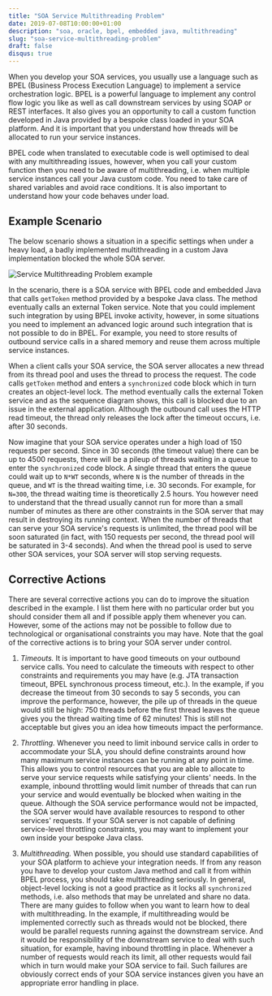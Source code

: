 ```yaml
---
title: "SOA Service Multithreading Problem"
date: 2019-07-08T10:00:00+01:00
description: "soa, oracle, bpel, embedded java, multithreading"
slug: "soa-service-multithreading-problem"
draft: false
disqus: true
---
```


When you develop your SOA services, you usually use a language such as BPEL (Business Process Execution Language) to implement a service orchestration logic. BPEL is a powerful language to implement any control flow logic you like as well as call downstream services by using SOAP or REST interfaces. It also gives you an opportunity to call a custom function developed in Java provided by a bespoke class loaded in your SOA platform. And it is important that you understand how threads will be allocated to run your service instances. 

BPEL code when translated to executable code is well optimised to deal with any multithreading issues, however, when you call your custom function then you need to be aware of multithreading, i.e. when multiple service instances call your Java custom code. You need to take care of shared variables and avoid race conditions. It is also important to understand how your code behaves under load.

## Example Scenario

The below scenario shows a situation in a specific settings when under a heavy load, a badly implemented multithreading in a custom Java implementation blocked the whole SOA server.

![Service Multithreading Problem example](https://docs.google.com/drawings/d/e/2PACX-1vTN-dKeoKCeU9raKOG7RsqTCOO0TmwunQ6Hy-0o1Yso5-TbDu-rWPPNx9eZEWBsnn5uZy2V4J1SMZMN/pub?w=750#center-wide "Service Multithreading Problem Example")

In the scenario, there is a SOA service with BPEL code and embedded Java that calls ```getToken``` method provided by a bespoke Java class. The method eventually calls an external Token service. Note that you could implement such integration by using BPEL invoke activity, however, in some situations you need to implement an advanced logic around such integration that is not possible to do in BPEL. For example, you need to store results of outbound service calls in a shared memory and reuse them across multiple service instances. 

When a client calls your SOA service, the SOA server allocates a new thread from its thread pool and uses the thread to process the request. The code calls ```getToken``` method and enters a ```synchronized``` code block which in turn creates an object-level lock. The method eventually calls the external Token service and as the sequence diagram shows, this call is blocked due to an issue in the external application. Although the outbound call uses the HTTP read timeout, the thread only releases the lock after the timeout occurs, i.e. after 30 seconds. 

Now imagine that your SOA service operates under a high load of 150 requests per second. Since in 30 seconds (the timeout value) there can be up to 4500 requests, there will be a pileup of threads waiting in a queue to enter the ```synchronized``` code block. A single thread that enters the queue could wait up to ```N*WT``` seconds, where ```N``` is the number of threads in the queue, and ```WT``` is the thread waiting time, i.e. 30 seconds. For example, for ```N=300```, the thread waiting time is theoretically 2.5 hours. You however need to understand that the thread usually cannot run for more than a small number of minutes as there are other constraints in the SOA server that may result in destroying its running context. When the number of threads that can serve your SOA service's requests is unlimited, the thread pool will be soon saturated (in fact, with 150 requests per second, the thread pool will be saturated in 3-4 seconds). And when the thread pool is used to serve other SOA services, your SOA server will stop serving requests.

## Corrective Actions

There are several corrective actions you can do to improve the situation described in the example. I list them here with no particular order but you should consider them all and if possible apply them whenever you can. However, some of the actions may not be possible to follow due to technological or organisational constraints you may have. Note that the goal of the corrective actions is to bring your SOA server under control.

1. *Timeouts.* It is important to have good timeouts on your outbound service calls. You need to calculate the timeouts with respect to other constraints and requirements you may have (e.g. JTA transaction timeout, BPEL synchronous process timeout, etc.). In the example, if you decrease the timeout from 30 seconds to say 5 seconds, you can improve the performance, however, the pile up of threads in the queue would still be high: 750 threads before the first thread leaves the queue gives you the thread waiting time of 62 minutes! This is still not acceptable but gives you an idea how timeouts impact the performance.

2. *Throttling.* Whenever you need to limit inbound service calls in order to accommodate your SLA, you should define constraints around how many maximum service instances can be running at any point in time. This allows you to control resources that you are able to allocate to serve your service requests while satisfying your clients' needs. In the example, inbound throttling would limit number of threads that can run your service and would eventually be blocked when waiting in the queue. Although the SOA service performance would not be impacted, the SOA server would have available resources to respond to other services' requests. If your SOA server is not capable of defining service-level throttling constraints, you may want to implement your own inside your bespoke Java class.      

3. *Multithreading.* When possible, you should use standard capabilities of your SOA platform to achieve your integration needs. If from any reason you have to develop your custom Java method and call it from within BPEL process, you should take multithreading seriously. In general, object-level locking is not a good practice as it locks all ```synchronized``` methods, i.e. also methods that may be unrelated and share no data. There are many guides to follow when you want to learn how to deal with multithreading. In the example, if multithreading would be implemented correctly such as threads would not be blocked, there would be parallel requests running against the downstream service. And it would be responsibility of the downstream service to deal with such situation, for example, having inbound throttling in place. Whenever a number of requests would reach its limit, all other requests would fail which in turn would make your SOA service to fail. Such failures are obviously correct ends of your SOA service instances given you have an appropriate error handling in place.  
